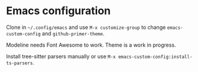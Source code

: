 # Emacs configuration

Clone in `~/.config/emacs` and use `M-x customize-group` to change `emacs-custom-config` and `github-primer-theme`.

Modeline needs Font Awesome to work. Theme is a work in progress.

Install tree-sitter parsers manually or use `M-x emacs-custom-config:install-ts-parsers`.
